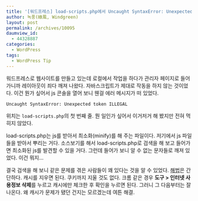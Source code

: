 ```yaml
---
title: '[워드프레스] load-scripts.php에서 Uncaught SyntaxError: Unexpected token ILLEGAL 라는 에러가 발생할 때'
author: 녹풍(綠風, Windgreen)
layout: post
permalink: /archives/10095
daumview_id:
  - 44328887
categories:
  - WordPress
tags:
  - WordPress Tip
---
```

워드프레스로 웹사이트를 만들고 있는데 로컬에서 작업을 하다가 관리자 페이지로 들어가니까 레이아웃이 죄다 깨져 나왔다. 자바스크립트가 제대로 작동을 하지 않는 것이었다. 이건 뭔가 싶어서 js 콘솔을 열어 보니 웬걸 에러 메시지가 떠 있었다.

    Uncaught SyntaxError: Unexpected token ILLEGAL
    

위치는 `load-scripts.php`의 첫 번째 줄. 뭔 일인가 싶어서 이거저거 해 봤지만 전혀 먹히지 않았다.

load-scripts.php는 js를 받아서 최소화(minify)를 해 주는 파일이다. 저기에서 js 파일들을 받아서 뿌리는 거다. 소스보기를 해서 load-scripts.php로 검색을 해 보고 들어가면 최소화된 js를 발견할 수 있을 거다. 그런데 들어가 보니 알 수 없는 문자들로 깨져 있었다. 이건 뭐지&#8230;

결국 검색을 해 보니 같은 문제를 겪은 사람들이 꽤 있다는 것을 알 수 있었다. [해법][1]은 간단하다. 캐시를 지우면 된다. 쿠키까지 지울 것도 없다. 크롬 같은 경우 **도구 > 인터넷 사용정보 삭제**를 누르고 캐시에만 체크한 후 확인을 누르면 된다. 그러니 그 다음부터는 잘 나온다. 왜 캐시가 문제가 됐던 건지는 모르겠는데 여튼 해결.

 [1]: http://stackoverflow.com/questions/11916987/uncaught-syntaxerror-unexpected-token-illegal-load-scripts-php1